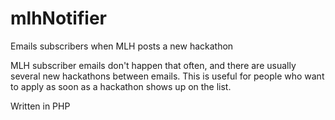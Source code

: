 # mlhNotifier
Emails subscribers when MLH posts a new hackathon

MLH subscriber emails don't happen that often, and there are usually several new hackathons between emails. This is useful for people who want to apply as soon as a hackathon shows up on the list.

Written in PHP
